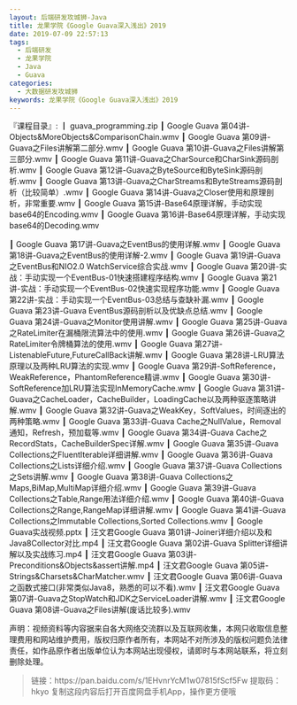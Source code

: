 ```yaml
---
layout: 后端研发攻城狮-Java
title: 龙果学院《Google Guava深入浅出》2019 
date: 2019-07-09 22:57:13
tags:
  - 后端研发
  - 龙果学院
  - Java
  - Guava
categories:
  - 大数据研发攻城狮
keywords: 龙果学院《Google Guava深入浅出》2019
---
```


『课程目录』: 
┃  guava_programming.zip
┃  Google Guava 第04讲-Objects&MoreObjects&ComparisonChain.wmv
┃  Google Guava 第09讲-Guava之Files讲解第二部分.wmv
┃  Google Guava 第10讲-Guava之Files讲解第三部分.wmv
┃  Google Guava 第11讲-Guava之CharSource和CharSink源码剖析.wmv
┃  Google Guava 第12讲-Guava之ByteSource和ByteSink源码剖析.wmv
┃  Google Guava 第13讲-Guava之CharStreams和ByteStreams源码剖析（比较简单）.wmv
┃  Google Guava 第14讲-Guava之Closer使用和原理剖析，非常重要.wmv
┃  Google Guava 第15讲-Base64原理详解，手动实现base64的Encoding.wmv
┃  Google Guava 第16讲-Base64原理详解，手动实现base64的Decoding.wmv
<!-- more -->  
┃  Google Guava 第17讲-Guava之EventBus的使用详解.wmv
┃  Google Guava 第18讲-Guava之EventBus的使用详解-2.wmv
┃  Google Guava 第19讲-Guava之EventBus和NIO2.0 WatchService综合实战.wmv
┃  Google Guava 第20讲-实战：手动实现一个EventBus-01快速搭建程序结构.wmv
┃  Google Guava 第21讲-实战：手动实现一个EventBus-02快速实现程序功能.wmv
┃  Google Guava 第22讲-实战：手动实现一个EventBus-03总结与查缺补漏.wmv
┃  Google Guava 第23讲-Guava EventBus源码剖析以及优缺点总结.wmv
┃  Google Guava 第24讲-Guava之Monitor使用讲解.wmv
┃  Google Guava 第25讲-Guava之RateLimiter在漏桶限流算法中的使用.wmv
┃  Google Guava 第26讲-Guava之RateLimiter令牌桶算法的使用.wmv
┃  Google Guava 第27讲-ListenableFuture,FutureCallBack讲解.wmv
┃  Google Guava 第28讲-LRU算法原理以及两种LRU算法的实现.wmv
┃  Google Guava 第29讲-SoftReference，WeakReference，PhantomReference精讲.wmv
┃  Google Guava 第30讲-SoftReference加LRU算法实现InMemoryCache.wmv
┃  Google Guava 第31讲-Guava之CacheLoader，CacheBuilder，LoadingCache以及两种驱逐策略讲解.wmv
┃  Google Guava 第32讲-Guava之WeakKey，SoftValues，时间逐出的两种策略.wmv
┃  Google Guava 第33讲-Guava Cache之NullValue，Removal通知，Refresh，预加载等.wmv
┃  Google Guava 第34讲-Guava Cache之RecordStats，CacheBuilderSpec详解.wmv
┃  Google Guava 第35讲-Guava Collections之FluentIterable详细讲解.wmv
┃  Google Guava 第36讲-Guava Collections之Lists详细介绍.wmv
┃  Google Guava 第37讲-Guava Collections之Sets讲解.wmv
┃  Google Guava 第38讲-Guava Collections之Maps,BiMap,MultiMap详细介绍.wmv
┃  Google Guava 第39讲-Guava Collections之Table,Range用法详细介绍.wmv
┃  Google Guava 第40讲-Guava Collections之Range,RangeMap详细讲解.wmv
┃  Google Guava 第41讲-Guava Collections之Immutable Collections,Sorted Collections.wmv
┃  Google Guava实战视频.pptx
┃  汪文君Google Guava 第01讲-Joiner详细介绍以及和Java8Collector对比.mp4
┃  汪文君Google Guava 第02讲-Guava Splitter详细讲解以及实战练习.mp4
┃  汪文君Google Guava 第03讲-Preconditions&Objects&assert讲解.mp4
┃  汪文君Google Guava 第05讲-Strings&Charsets&CharMatcher.wmv
┃  汪文君Google Guava 第06讲-Guava之函数式接口(非常类似Java8，熟悉的可以不看).wmv
┃  汪文君Google Guava 第07讲-Guava之StopWatch和JDK之ServiceLoader讲解.wmv
┃  汪文君Google Guava 第08讲-Guava之Files讲解(废话比较多).wmv

<div class="post-copyright">
    <div class="post-copyright__author">
      <span class="post-copyright-meta">声明：视频资料等内容据来自各大网络交流群以及互联网收集，本网只收取信息整理费用和网站维护费用，版权归原作者所有，本网站不对所涉及的版权问题负法律责任，如作品原作者出版单位认为本网站出现侵权，请即时与本网站联系，将立刻删除处理。 </span>
    </div>
</div>

<blockquote class="blockquote-center">
链接：https://pan.baidu.com/s/1EHvnrYcM1w07815fScf5Fw 
提取码：hkyo 
复制这段内容后打开百度网盘手机App，操作更方便哦
</blockquote>

